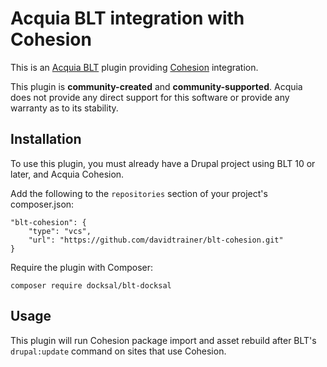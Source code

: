 Acquia BLT integration with Cohesion
====

This is an [Acquia BLT](https://github.com/acquia/blt) plugin providing [Cohesion](https://www.acquia.com/products-services/acquia-cohesion) integration.

This plugin is **community-created** and **community-supported**. Acquia does not provide any direct support for this software or provide any warranty as to its stability.

## Installation

To use this plugin, you must already have a Drupal project using BLT 10 or later, and Acquia Cohesion.

Add the following to the `repositories` section of your project's composer.json:

```
"blt-cohesion": {
    "type": "vcs",
    "url": "https://github.com/davidtrainer/blt-cohesion.git"
}
```

Require the plugin with Composer:

`composer require docksal/blt-docksal`

## Usage

This plugin will run Cohesion package import and asset rebuild after BLT's `drupal:update` command on sites that use Cohesion.

